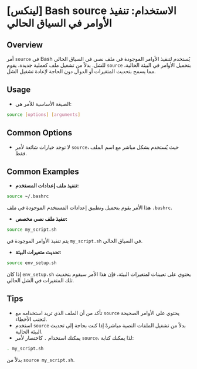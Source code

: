 # [لينكس] Bash source الاستخدام: تنفيذ الأوامر في السياق الحالي

## Overview
أمر `source` في Bash يُستخدم لتنفيذ الأوامر الموجودة في ملف نصي في السياق الحالي للشل. بدلاً من تشغيل ملف كعملية جديدة، يقوم `source` بتحميل الأوامر في البيئة الحالية، مما يسمح بتحديث المتغيرات أو الدوال دون الحاجة لإعادة تشغيل الشل.

## Usage
- الصيغة الأساسية للأمر هي:
```bash
source [options] [arguments]
```

## Common Options
- لا توجد خيارات شائعة لأمر `source`، حيث يُستخدم بشكل مباشر مع اسم الملف فقط.

## Common Examples
- **تنفيذ ملف إعدادات المستخدم:**
```bash
source ~/.bashrc
```
هذا الأمر يقوم بتحميل وتطبيق إعدادات المستخدم الموجودة في ملف `.bashrc`.

- **تنفيذ ملف نصي مخصص:**
```bash
source my_script.sh
```
يتم تنفيذ الأوامر الموجودة في `my_script.sh` في السياق الحالي.

- **تحديث متغيرات البيئة:**
```bash
source env_setup.sh
```
إذا كان `env_setup.sh` يحتوي على تعيينات لمتغيرات البيئة، فإن هذا الأمر سيقوم بتحديث تلك المتغيرات في الشل الحالي.

## Tips
- تأكد من أن الملف الذي تريد استخدامه مع `source` يحتوي على الأوامر الصحيحة لتجنب الأخطاء.
- استخدم `source` بدلاً من تشغيل الملفات النصية مباشرةً إذا كنت بحاجة إلى تحديث البيئة الحالية.
- يمكنك استخدام `.` كاختصار لأمر `source`، لذا يمكنك كتابة:
```bash
. my_script.sh
```
بدلاً من `source my_script.sh`.